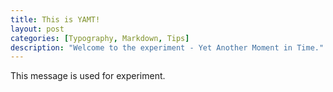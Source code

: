 ```yaml
---
title: This is YAMT!
layout: post
categories: [Typography, Markdown, Tips]
description: "Welcome to the experiment - Yet Another Moment in Time."
---
```


This message is used for experiment.
